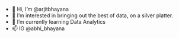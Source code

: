 - 👋 Hi, I’m @arjitbhayana
- 👀 I’m interested in bringing out the best of data, on a silver platter.
- 🌱 I’m currently learning Data Analytics
- 📫 IG @abhi_bhayana
  
<!---
arjitbhayana/arjitbhayana is a ✨ special ✨ repository because its `README.md` (this file) appears on your GitHub profile.
You can click the Preview link to take a look at your changes.
--->
